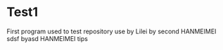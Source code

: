 # Test1
First program used to test repository use
by Lilei
by second HANMEIMEI
sdsf
byasd HANMEIMEI
tips
